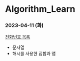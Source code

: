 # Algorithm_Learn
### 2023-04-11 (화)
[전화번호 목록](https://school.programmers.co.kr/learn/courses/30/lessons/42577)
- 문자열
- 해시를 사용한 집합과 맵
